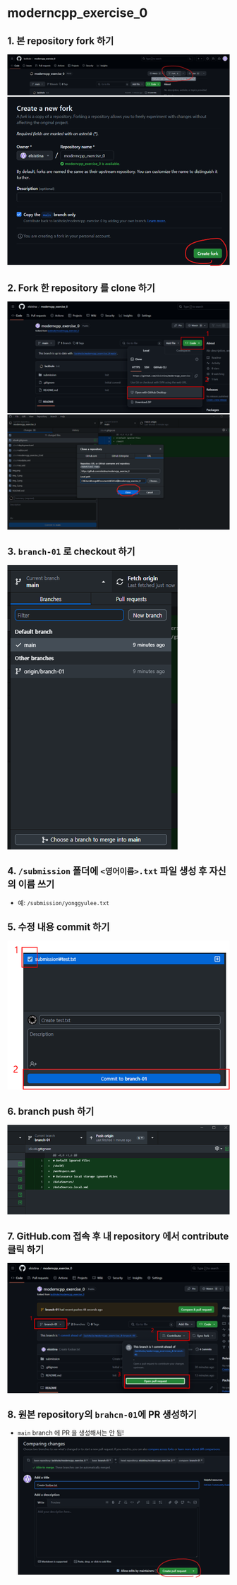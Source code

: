 # moderncpp_exercise_0

## 1. 본 repository fork 하기
![img.png](img.png)
![img_1.png](img_1.png)
## 2. Fork 한 repository 를 clone 하기
![img_2.png](img_2.png)
![img_4.png](img_4.png)
## 3. `branch-01` 로 checkout 하기
![img_5.png](img_5.png)
## 4. `/submission` 폴더에 `<영어이름>.txt` 파일 생성 후 자신의 이름 쓰기
  * 예: `/submission/yonggyulee.txt`
## 5. 수정 내용 commit 하기
![img_6.png](img_6.png)
## 6. branch push 하기
![img_7.png](img_7.png)
## 7. GitHub.com 접속 후 내 repository 에서 contribute 클릭 하기
![img_8.png](img_8.png)
## 8. 원본 repository의 `brahcn-01`에 PR 생성하기
  * `main` branch 에 PR 을 생성해서는 안 됨!
![img_9.png](img_9.png)
